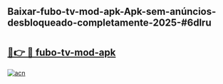 ## Baixar-fubo-tv-mod-apk-Apk-sem-anúncios-desbloqueado-completamente-2025-#6dlru

# <h2><a href="https://ainizakaria.my?title=fubo-tv-mod-apk&ref=22M">🔗👉 🔴 fubo-tv-mod-apk</a></h2>

[![acn](https://github.com/user-attachments/assets/0f9c940e-d8b0-45ae-aac7-cd30a18b3e1c)](https://ainizakaria.my?title=fubo-tv-mod-apk&ref=22M)

